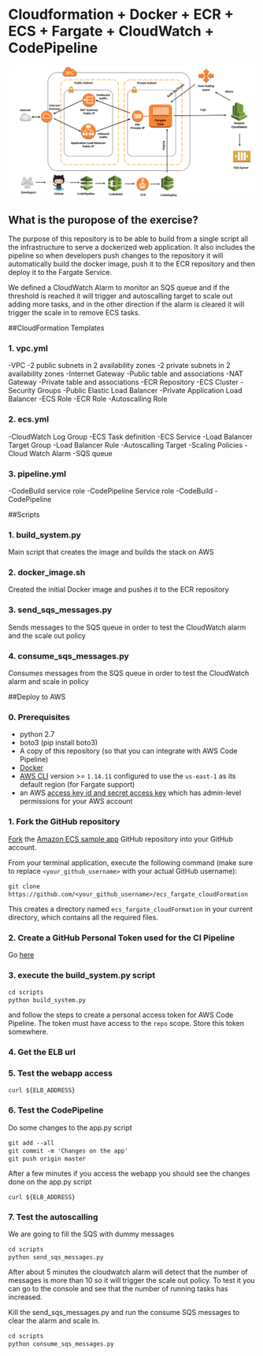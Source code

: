 # Cloudformation + Docker + ECR + ECS + Fargate + CloudWatch + CodePipeline

![meow](https://github.com/xneyder/ecs_fargate_cloudFormation/blob/master/images/diagram1.png)

## What is the puropose of the exercise?

The purpose of this repository is to be able to build from a single script all the infrastructure to serve a dockerized web application. It also includes the pipeline so when developers push changes to the repository it will automatically build the docker image, push it to the ECR repository and then deploy it to the Fargate Service.

We defined a CloudWatch Alarm to monitor an SQS queue and if the threshold is reached it will trigger and autoscalling target to scale out adding more tasks, and in the other direction if the alarm is cleared it will trigger the scale in to remove ECS tasks.

##CloudFormation Templates
### 1. vpc.yml
-VPC
-2 public subnets in 2 availability zones
-2 private subnets in 2 availability zones
-Internet Gateway
-Public table and associations
-NAT Gateway
-Private table and associations
-ECR Repository
-ECS Cluster
-Security Groups
-Public Elastic Load Balancer
-Private Application Load Balancer
-ECS Role
-ECR Role
-Autoscalling Role

### 2. ecs.yml
-CloudWatch Log Group
-ECS Task definition
-ECS Service
-Load Balancer Target Group
-Load Balancer Rule
-Autoscalling Target
-Scaling Policies
-Cloud Watch Alarm
-SQS queue

### 3. pipeline.yml
-CodeBuild service role
-CodePipeline Service role
-CodeBuild
-CodePipeline

##Scripts
### 1. build_system.py
Main script that creates the image and builds the stack on AWS
### 2. docker_image.sh
Created the initial Docker image and pushes it to the ECR repository
### 3. send_sqs_messages.py
Sends messages to the SQS queue in order to test the CloudWatch alarm and the scale out policy
### 4. consume_sqs_messages.py
Consumes messages from the SQS queue in order to test the CloudWatch alarm and scale in policy

##Deploy to AWS
### 0. Prerequisites

- python 2.7
- boto3 (pip install boto3)
- A copy of this repository (so that you can integrate with AWS Code Pipeline)
- [Docker](https://docs.docker.com/compose/)
- [AWS CLI](https://github.com/aws/aws-cli) version >= `1.14.11` configured to use the `us-east-1` as its default region (for Fargate support)
- an AWS [access key id and secret access key](http://docs.aws.amazon.com/general/latest/gr/managing-aws-access-keys.html) which has admin-level permissions for your AWS account

### 1. Fork the GitHub repository

[Fork](https://help.github.com/articles/fork-a-repo/) the [Amazon ECS sample
app](https://github.com/xneyder/ecs_fargate_cloudFormation) GitHub repository into
your GitHub account.

From your terminal application, execute the following command (make sure to
replace `<your_github_username>` with your actual GitHub username):

```console
git clone https://github.com/<your_github_username>/ecs_fargate_cloudFormation
```

This creates a directory named `ecs_fargate_cloudFormation` in your current
directory, which contains all the required files.

### 2. Create a GitHub Personal Token used for the CI Pipeline
Go [here](https://help.github.com/articles/creating-a-personal-access-token-for-the-command-line/)

### 3. execute the build_system.py script

```console
cd scripts
python build_system.py
```

and follow the steps to create a personal access token for AWS Code Pipeline.
The token must have access to the `repo` scope. Store this token somewhere.

### 4. Get the ELB url


### 5. Test the webapp access

```console
curl ${ELB_ADDRESS}
```

### 6. Test the CodePipeline

Do some changes to the app.py script

```console
git add --all
git commit -m 'Changes on the app'
git push origin master
```

After a few minutes if you access the webapp you should see the changes done on the app.py script

```console
curl ${ELB_ADDRESS}
```

### 7. Test the autoscalling

We are going to fill the SQS with dummy messages

```console
cd scripts
python send_sqs_messages.py
```

After about 5 minutes the cloudwatch alarm will detect that the number of messages is more than 10 so it will trigger the scale out policy. To test it you can go to the console and see that the number of running tasks has increased.

Kill the send_sqs_messages.py and run the consume SQS messages to clear the alarm and scale in.

```console
cd scripts
python consume_sqs_messages.py
```



